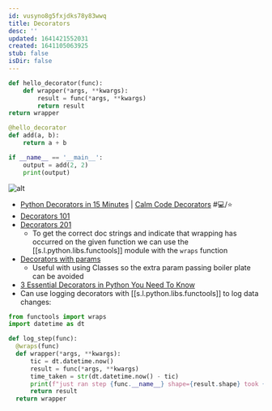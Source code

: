 ```yaml
---
id: vusyno8g5fxjdks78y83wwq
title: Decorators
desc: ''
updated: 1641421552031
created: 1641105063925
stub: false
isDir: false
---
```



```python
def hello_decorator(func):
	def wrapper(*args, **kwargs):
		result = func(*args, **kwargs)
		return result
return wrapper

@hello_decorator
def add(a, b):
	return a + b 

if __name__ == '__main__':
	output = add(2, 2)
	print(output)
```

![alt](assets/images/Pasted_image_20210916111645.png)

- [Python Decorators in 15 Minutes](https://youtu.be/r7Dtus7N4pI) \| [Calm Code Decorators](https://calmcode.io/decorators/introduction.html) #💻️/⭐ 
- [Decorators 101](https://sureshdsk.dev/python-decorators-101)
- [Decorators 201](https://sureshdsk.dev/python-decorators-201)
  - To get the correct doc strings and indicate that wrapping has occurred on the given function we can use the [[s.l.python.libs.functools]] module with the `wraps` function
- [Decorators with params](https://sureshdsk.dev/python-decorators-with-parameters)
  - Useful with using Classes so the extra param passing boiler plate can be avoided
- [3 Essential Decorators in Python You Need To Know](https://betterprogramming.pub/3-essential-decorators-in-python-you-need-to-know-654650bd5c36)
- Can use logging decorators with [[s.l.python.libs.functools]] to log data changes:

```python
from functools import wraps
import datetime as dt

def log_step(func):
  @wraps(func)
  def wrapper(*args, **kwargs):
	  tic = dt.datetime.now()
	  result = func(*args, **kwargs)
	  time_taken = str(dt.datetime.now() - tic)
	  print(f"just ran step {func.__name__} shape={result.shape} took {time_taken}s")
	  return result
  return wrapper
```
